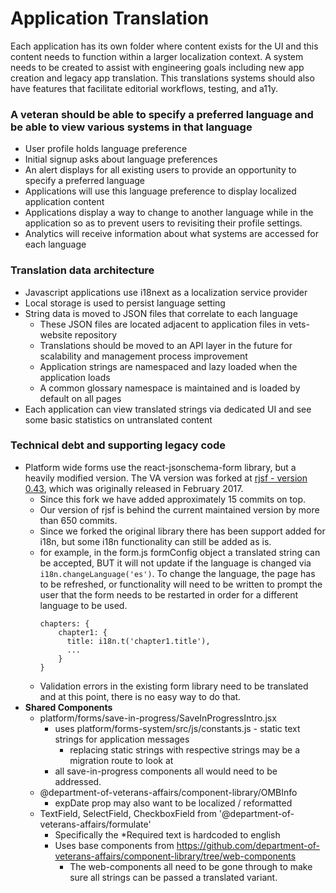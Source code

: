 # Application Translation

Each application has its own folder where content exists for the UI and this content needs to function within a larger localization context. A system needs to be created to assist with engineering goals including new app creation and legacy app translation. This translations systems should also have features that facilitate editorial workflows, testing, and a11y.

### A veteran should be able to specify a preferred language and be able to view various systems in that language

* User profile holds language preference
* Initial signup asks about language preferences
* An alert displays for all existing users to provide an opportunity to specify a preferred language
* Applications will use this language preference to display localized application content
* Applications display a way to change to another language while in the application so as to prevent users to revisiting their profile settings.
* Analytics will receive information about what systems are accessed for each language

### Translation data architecture

* Javascript applications use i18next as a localization service provider
* Local storage is used to persist language setting
* String data is moved to JSON files that correlate to each language
  * These JSON files are located adjacent to application files in vets-website repository
  * Translations should be moved to an API layer in the future for scalability and management process improvement
  * Application strings are namespaced and lazy loaded when the application loads
  * A common glossary namespace is maintained and is loaded by default on all pages
* Each application can view translated strings via dedicated UI and see some basic statistics on untranslated content

### Technical debt and supporting legacy code

* Platform wide forms use the react-jsonschema-form library, but a heavily modified version. The VA version was forked at [rjsf - version 0.43](https://github.com/rjsf-team/react-jsonschema-form/releases/tag/v0.43.0), which was originally released in February 2017.
  * Since this fork we have added approximately 15 commits on top.
  * Our version of rjsf is behind the current maintained version by more than 650 commits.
  * Since we forked the original library there has been support added for i18n, but some i18n functionality can still be added as is.
  * for example, in the form.js formConfig object a translated string can be accepted, BUT it will not update if the language is changed via `i18n.changeLanguage('es')`. To change the language, the page has to be refreshed, or functionality will need to be written to prompt the user that the form needs to be restarted in order for a different language to be used.
    ```
    chapters: {
        chapter1: {
          title: i18n.t('chapter1.title'),
          ...
        }
    }
    ```
  * Validation errors in the existing form library need to be translated and at this point, there is no easy way to do that.
* **Shared Components**
  * platform/forms/save-in-progress/SaveInProgressIntro.jsx
    * uses platform/forms-system/src/js/constants.js - static text strings for application messages
      * replacing static strings with respective strings may be a migration route to look at
    * all save-in-progress components all would need to be addressed.
  * @department-of-veterans-affairs/component-library/OMBInfo
    * expDate prop may also want to be localized / reformatted
  * TextField, SelectField, CheckboxField from '@department-of-veterans-affairs/formulate'
    * Specifically the *Required text is hardcoded to english
    * Uses base components from https://github.com/department-of-veterans-affairs/component-library/tree/web-components
      * The web-components all need to be gone through to make sure all strings can be passed a translated variant.
